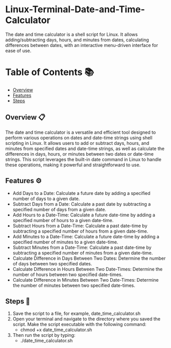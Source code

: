 # Linux-Terminal-Date-and-Time-Calculator
The date and time calculator is a shell script for Linux. It allows adding/subtracting days, hours, and minutes from dates, calculating differences between dates, with an interactive menu-driven interface for ease of use.

# Table of Contents 📚

- [Overview](https://github.com/NisalWick2002/Linux-Terminal-Date-and-Time-Calculator?tab=readme-ov-file#overview-)
- [Features](https://github.com/NisalWick2002/Linux-Terminal-Date-and-Time-Calculator?tab=readme-ov-file#features-%EF%B8%8F)
- [Steps](https://github.com/NisalWick2002/Linux-Terminal-Date-and-Time-Calculator?tab=readme-ov-file#steps-)


## Overview 📋

The date and time calculator is a versatile and efficient tool designed to perform various operations on dates and date-time strings using shell scripting in Linux. It allows users to add or subtract days, hours, and minutes from specified dates and date-time strings, as well as calculate the differences in days, hours, or minutes between two dates or date-time strings. This script leverages the built-in date command in Linux to handle these operations, making it powerful and straightforward to use.

## Features ⚙️

- Add Days to a Date: Calculate a future date by adding a specified number of days to a given date.
- Subtract Days from a Date: Calculate a past date by subtracting a specified number of days from a given date.
- Add Hours to a Date-Time: Calculate a future date-time by adding a specified number of hours to a given date-time.
- Subtract Hours from a Date-Time: Calculate a past date-time by subtracting a specified number of hours from a given date-time.
- Add Minutes to a Date-Time: Calculate a future date-time by adding a specified number of minutes to a given date-time.
- Subtract Minutes from a Date-Time: Calculate a past date-time by subtracting a specified number of minutes from a given date-time.
- Calculate Difference in Days Between Two Dates: Determine the number of days between two specified dates.
- Calculate Difference in Hours Between Two Date-Times: Determine the number of hours between two specified date-times.
- Calculate Difference in Minutes Between Two Date-Times: Determine the number of minutes between two specified date-times.

## Steps 👣
1. Save the script to a file, for example, date_time_calculator.sh
2. Open your terminal and navigate to the directory where you saved the script. Make the script executable with the following command:
     - chmod +x date_time_calculator.sh
3. Then run the script by typing:
     - ./date_time_calculator.sh
